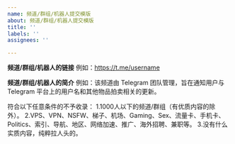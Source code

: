 ```yaml
---
name: 频道/群组/机器人提交模版
about: 频道/群组/机器人提交模版
title: ''
labels: ''
assignees: ''

---
```


**频道/群组/机器人的链接**
例如：https://t.me/username

**频道/群组/机器人的简介**
例如：该频道由 Telegram 团队管理，旨在通知用户与 Telegram 平台上的用户名和其他物品拍卖相关的更新。

符合以下任意条件的不予收录：
1.1000人以下的频道/群组（有优质内容的除外）。
2.VPS、VPN、NSFW、梯子、机场、Gaming、Sex、流量卡、手机卡、Politics、索引、导航、地区、网络加速、推广、海外招聘、兼职等。
3.没有什么实质内容，纯粹拉人头的。
